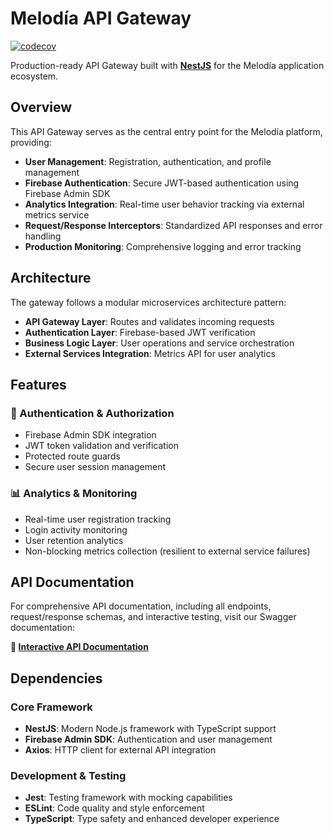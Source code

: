 # Melodía API Gateway

[![codecov](https://codecov.io/gh/melodia-grupo09/melodia-gateway/branch/main/graph/badge.svg)](https://codecov.io/gh/melodia-grupo09/melodia-gateway)

Production-ready API Gateway built with [**NestJS**](https://nestjs.com/) for the Melodía application ecosystem.

## Overview

This API Gateway serves as the central entry point for the Melodía platform, providing:

- **User Management**: Registration, authentication, and profile management
- **Firebase Authentication**: Secure JWT-based authentication using Firebase Admin SDK
- **Analytics Integration**: Real-time user behavior tracking via external metrics service
- **Request/Response Interceptors**: Standardized API responses and error handling
- **Production Monitoring**: Comprehensive logging and error tracking

## Architecture

The gateway follows a modular microservices architecture pattern:

- **API Gateway Layer**: Routes and validates incoming requests
- **Authentication Layer**: Firebase-based JWT verification
- **Business Logic Layer**: User operations and service orchestration
- **External Services Integration**: Metrics API for user analytics

## Features

### 🔐 Authentication & Authorization

- Firebase Admin SDK integration
- JWT token validation and verification
- Protected route guards
- Secure user session management

### 📊 Analytics & Monitoring

- Real-time user registration tracking
- Login activity monitoring
- User retention analytics
- Non-blocking metrics collection (resilient to external service failures)

## API Documentation

For comprehensive API documentation, including all endpoints, request/response schemas, and interactive testing, visit our Swagger documentation:

**🔗 [Interactive API Documentation](https://melodia-gateway-2b9807728e9a.herokuapp.com//api)**

## Dependencies

### Core Framework

- **NestJS**: Modern Node.js framework with TypeScript support
- **Firebase Admin SDK**: Authentication and user management
- **Axios**: HTTP client for external API integration

### Development & Testing

- **Jest**: Testing framework with mocking capabilities
- **ESLint**: Code quality and style enforcement
- **TypeScript**: Type safety and enhanced developer experience
